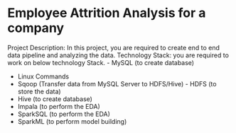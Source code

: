 # Employee Attrition Analysis for a company


Project Description:
In this project, you are required to create end to end data pipeline and analyzing the data.
Technology Stack:
you are required to work on below technology Stack. - MySQL (to create database)
- Linux Commands
- Sqoop (Transfer data from MySQL Server to HDFS/Hive) - HDFS (to store the data)
- Hive (to create database)
- Impala (to perform the EDA)
- SparkSQL (to perform the EDA)
- SparkML (to perform model building)
